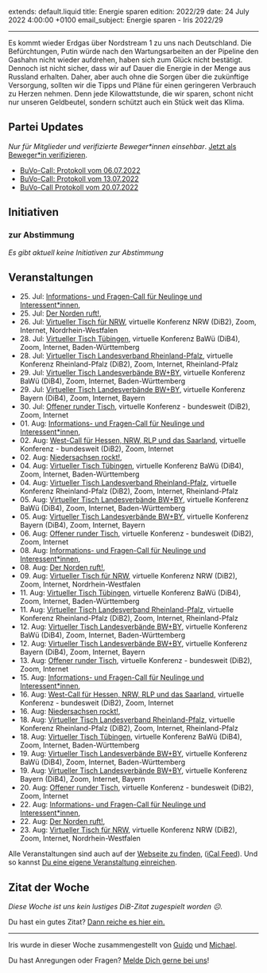 
extends: default.liquid
title: Energie sparen
edition: 2022/29
date: 24 July 2022 4:00:00 +0100
email_subject: Energie sparen - Iris 2022/29

---
Es kommt wieder Erdgas über Nordstream 1 zu uns nach Deutschland. Die Befürchtungen, Putin würde nach den Wartungsarbeiten an der Pipeline den Gashahn nicht wieder aufdrehen, haben sich zum Glück nicht bestätigt. Dennoch ist nicht sicher, dass wir auf Dauer die Energie in der Menge aus Russland erhalten. Daher, aber auch ohne die Sorgen über die zukünftige Versorgung, sollten wir die Tipps und Pläne für einen geringeren Verbrauch zu Herzen nehmen. Denn jede Kilowattstunde, die wir sparen, schont nicht nur unseren Geldbeutel, sondern schützt auch ein Stück weit das Klima.


## Partei Updates

_Nur für Mitglieder und verifizierte Beweger\*innen einsehbar_. [Jetzt als Beweger\*in verifizieren](https://dib.de/bewegerin-werden/).

 - [BuVo-Call: Protokoll vom 06.07.2022](https://marktplatz.dib.de/t/buvo-call-protokoll-vom-06-07-2022/39540)
 - [BuVo-Call: Protokoll vom 13.07.2022](https://marktplatz.dib.de/t/buvo-call-protokoll-vom-13-07-2022/39539)
 - [BuVo-Call Protokoll vom 20.07.2022](https://marktplatz.dib.de/t/buvo-call-protokoll-vom-20-07-2022/39538)

## Initiativen

### zur Abstimmung
_Es gibt aktuell keine Initiativen zur Abstimmung_

## Veranstaltungen

 - 25.&nbsp;Jul: [Informations- und Fragen-Call für Neulinge und Interessent*innen](https://dib.de/veranstaltungen/informations-und-fragen-call-fuer-neulinge-und-interessentinnen-2022-07-25/), 
 - 25.&nbsp;Jul: [Der Norden ruft!](https://dib.de/veranstaltungen/der-norden-ruft-2022-07-25/), 
 - 26.&nbsp;Jul: [Virtueller Tisch für NRW](https://dib.de/veranstaltungen/virtueller-tisch-landesverbaende-bwby-2022-07-26/), virtuelle Konferenz NRW (DiB2), Zoom, Internet, Nordrhein-Westfalen
 - 28.&nbsp;Jul: [Virtueller Tisch Tübingen](https://dib.de/veranstaltungen/virtueller-tisch-tuebingen-2022-07-28/), virtuelle Konferenz BaWü (DiB4), Zoom, Internet, Baden-Württemberg
 - 28.&nbsp;Jul: [Virtueller Tisch Landesverband Rheinland-Pfalz](https://dib.de/veranstaltungen/virtueller-tisch-landesverband-rheinland-pfalz-2022-07-28/), virtuelle Konferenz Rheinland-Pfalz (DiB2), Zoom, Internet, Rheinland-Pfalz
 - 29.&nbsp;Jul: [Virtueller Tisch Landesverbände BW+BY](https://dib.de/veranstaltungen/virtueller-tisch-landesverbaende-bwby-3-2022-07-29/), virtuelle Konferenz BaWü (DiB4), Zoom, Internet, Baden-Württemberg
 - 29.&nbsp;Jul: [Virtueller Tisch Landesverbände BW+BY](https://dib.de/veranstaltungen/virtueller-tisch-landesverbaende-bwby-2-2022-07-29/), virtuelle Konferenz Bayern (DiB4), Zoom, Internet, Bayern
 - 30.&nbsp;Jul: [Offener runder Tisch](https://dib.de/veranstaltungen/offener-runder-tisch-2022-07-30/), virtuelle Konferenz - bundesweit (DiB2), Zoom, Internet
 - 01.&nbsp;Aug: [Informations- und Fragen-Call für Neulinge und Interessent*innen](https://dib.de/veranstaltungen/informations-und-fragen-call-fuer-neulinge-und-interessentinnen-2022-08-01/), 
 - 02.&nbsp;Aug: [West-Call für Hessen, NRW, RLP und das Saarland](https://dib.de/veranstaltungen/west-call-fuer-hessen-nrw-rlp-und-das-saarland-2022-08-02/), virtuelle Konferenz - bundesweit (DiB2), Zoom, Internet
 - 02.&nbsp;Aug: [Niedersachsen rockt!](https://dib.de/veranstaltungen/niedersachsen-call-2022-08-02/), 
 - 04.&nbsp;Aug: [Virtueller Tisch Tübingen](https://dib.de/veranstaltungen/virtueller-tisch-tuebingen-2022-08-04/), virtuelle Konferenz BaWü (DiB4), Zoom, Internet, Baden-Württemberg
 - 04.&nbsp;Aug: [Virtueller Tisch Landesverband Rheinland-Pfalz](https://dib.de/veranstaltungen/virtueller-tisch-landesverband-rheinland-pfalz-2022-08-04/), virtuelle Konferenz Rheinland-Pfalz (DiB2), Zoom, Internet, Rheinland-Pfalz
 - 05.&nbsp;Aug: [Virtueller Tisch Landesverbände BW+BY](https://dib.de/veranstaltungen/virtueller-tisch-landesverbaende-bwby-3-2022-08-05/), virtuelle Konferenz BaWü (DiB4), Zoom, Internet, Baden-Württemberg
 - 05.&nbsp;Aug: [Virtueller Tisch Landesverbände BW+BY](https://dib.de/veranstaltungen/virtueller-tisch-landesverbaende-bwby-2-2022-08-05/), virtuelle Konferenz Bayern (DiB4), Zoom, Internet, Bayern
 - 06.&nbsp;Aug: [Offener runder Tisch](https://dib.de/veranstaltungen/offener-runder-tisch-2022-08-06/), virtuelle Konferenz - bundesweit (DiB2), Zoom, Internet
 - 08.&nbsp;Aug: [Informations- und Fragen-Call für Neulinge und Interessent*innen](https://dib.de/veranstaltungen/informations-und-fragen-call-fuer-neulinge-und-interessentinnen-2022-08-08/), 
 - 08.&nbsp;Aug: [Der Norden ruft!](https://dib.de/veranstaltungen/der-norden-ruft-2022-08-08/), 
 - 09.&nbsp;Aug: [Virtueller Tisch für NRW](https://dib.de/veranstaltungen/virtueller-tisch-landesverbaende-bwby-2022-08-09/), virtuelle Konferenz NRW (DiB2), Zoom, Internet, Nordrhein-Westfalen
 - 11.&nbsp;Aug: [Virtueller Tisch Tübingen](https://dib.de/veranstaltungen/virtueller-tisch-tuebingen-2022-08-11/), virtuelle Konferenz BaWü (DiB4), Zoom, Internet, Baden-Württemberg
 - 11.&nbsp;Aug: [Virtueller Tisch Landesverband Rheinland-Pfalz](https://dib.de/veranstaltungen/virtueller-tisch-landesverband-rheinland-pfalz-2022-08-11/), virtuelle Konferenz Rheinland-Pfalz (DiB2), Zoom, Internet, Rheinland-Pfalz
 - 12.&nbsp;Aug: [Virtueller Tisch Landesverbände BW+BY](https://dib.de/veranstaltungen/virtueller-tisch-landesverbaende-bwby-3-2022-08-12/), virtuelle Konferenz BaWü (DiB4), Zoom, Internet, Baden-Württemberg
 - 12.&nbsp;Aug: [Virtueller Tisch Landesverbände BW+BY](https://dib.de/veranstaltungen/virtueller-tisch-landesverbaende-bwby-2-2022-08-12/), virtuelle Konferenz Bayern (DiB4), Zoom, Internet, Bayern
 - 13.&nbsp;Aug: [Offener runder Tisch](https://dib.de/veranstaltungen/offener-runder-tisch-2022-08-13/), virtuelle Konferenz - bundesweit (DiB2), Zoom, Internet
 - 15.&nbsp;Aug: [Informations- und Fragen-Call für Neulinge und Interessent*innen](https://dib.de/veranstaltungen/informations-und-fragen-call-fuer-neulinge-und-interessentinnen-2022-08-15/), 
 - 16.&nbsp;Aug: [West-Call für Hessen, NRW, RLP und das Saarland](https://dib.de/veranstaltungen/west-call-fuer-hessen-nrw-rlp-und-das-saarland-2022-08-16/), virtuelle Konferenz - bundesweit (DiB2), Zoom, Internet
 - 16.&nbsp;Aug: [Niedersachsen rockt!](https://dib.de/veranstaltungen/niedersachsen-call-2022-08-16/), 
 - 18.&nbsp;Aug: [Virtueller Tisch Landesverband Rheinland-Pfalz](https://dib.de/veranstaltungen/virtueller-tisch-landesverband-rheinland-pfalz-2022-08-18/), virtuelle Konferenz Rheinland-Pfalz (DiB2), Zoom, Internet, Rheinland-Pfalz
 - 18.&nbsp;Aug: [Virtueller Tisch Tübingen](https://dib.de/veranstaltungen/virtueller-tisch-tuebingen-2022-08-18/), virtuelle Konferenz BaWü (DiB4), Zoom, Internet, Baden-Württemberg
 - 19.&nbsp;Aug: [Virtueller Tisch Landesverbände BW+BY](https://dib.de/veranstaltungen/virtueller-tisch-landesverbaende-bwby-3-2022-08-19/), virtuelle Konferenz BaWü (DiB4), Zoom, Internet, Baden-Württemberg
 - 19.&nbsp;Aug: [Virtueller Tisch Landesverbände BW+BY](https://dib.de/veranstaltungen/virtueller-tisch-landesverbaende-bwby-2-2022-08-19/), virtuelle Konferenz Bayern (DiB4), Zoom, Internet, Bayern
 - 20.&nbsp;Aug: [Offener runder Tisch](https://dib.de/veranstaltungen/offener-runder-tisch-2022-08-20/), virtuelle Konferenz - bundesweit (DiB2), Zoom, Internet
 - 22.&nbsp;Aug: [Informations- und Fragen-Call für Neulinge und Interessent*innen](https://dib.de/veranstaltungen/informations-und-fragen-call-fuer-neulinge-und-interessentinnen-2022-08-22/), 
 - 22.&nbsp;Aug: [Der Norden ruft!](https://dib.de/veranstaltungen/der-norden-ruft-2022-08-22/), 
 - 23.&nbsp;Aug: [Virtueller Tisch für NRW](https://dib.de/veranstaltungen/virtueller-tisch-landesverbaende-bwby-2022-08-23/), virtuelle Konferenz NRW (DiB2), Zoom, Internet, Nordrhein-Westfalen

Alle Veranstaltungen sind auch auf der [Webseite zu finden](https://dib.de/veranstaltungen/), ([iCal Feed](https://dib.de/?ical=1)). Und so kannst [Du eine eigene Veranstaltung einreichen](https://marktplatz.dib.de/t/eine-veranstaltung-auf-der-webseite-einreichen/21379).


## Zitat der Woche
_Diese Woche ist uns kein lustiges DiB-Zitat zugespielt worden ☹._

Du hast ein gutes Zitat? [Dann reiche es hier ein.](https://marktplatz.dib.de/t/fortsetzung-lustige-dib-zitate/24431)


---

Iris wurde in dieser Woche zusammengestellt von [Guido](https://marktplatz.dib.de/u/Guido/) und [Michael](https://marktplatz.dib.de/u/MichaelVoss/).

Du hast Anregungen oder Fragen? [Melde Dich gerne bei uns](https://marktplatz.dib.de/t/neu-iris-die-woechtliche-zusammenfasssung-zum-sonntagsbrunch/10990)!

